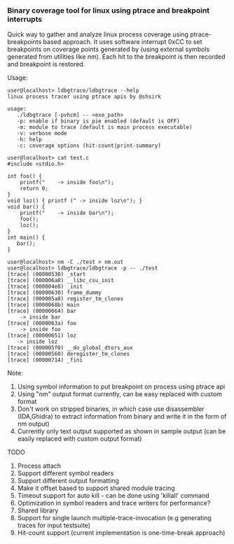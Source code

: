 ### Binary coverage tool for linux using ptrace and breakpoint interrupts 

Quick way to gather and analyze linux process coverage using ptrace-breakpoints based approach. It uses software interrupt 0xCC to set breakpoints on coverage points generated by (using external symbols generated from utilities like nm). Each hit to the breakpoint is then recorded and breakpoint is restored. 

Usage:

```
user@localhost> ldbgtrace/ldbgtrace --help
linux process tracer using ptrace apis by @shsirk

usage:
   ./ldbgtrace [-pvhcm] -- <exe_path>
   -p: enable if binary is pie enabled (default is OFF)
   -m: module to trace (default is main process executable)
   -v: verbose mode
   -h: help
   -c: coverage options (hit-count|print-summary)

user@localhost> cat test.c
#include <stdio.h>

int foo() {
	printf("	-> inside foo\n");
	return 0;
}
void loz() { printf (" -> inside loz\n"); }
void bar() {
	printf("	-> inside bar\n");
	foo();
	loz(); 
}
int main() {
   bar(); 
}

user@localhost> nm -C ./test > nm.out
user@localhost> ldbgtrace/ldbgtrace -p -- ./test
[trace] (00000530) _start
[trace] (000006a0) __libc_csu_init
[trace] (000004e8) _init
[trace] (00000630) frame_dummy
[trace] (000005a0) register_tm_clones
[trace] (0000068b) main
[trace] (00000664) bar
	-> inside bar
[trace] (0000063a) foo
	-> inside foo
[trace] (00000651) loz
   -> inside loz
[trace] (000005f0) __do_global_dtors_aux
[trace] (00000560) deregister_tm_clones
[trace] (00000714) _fini
```

Note:

1. Using symbol information to put breakpoint on process using ptrace api
2. Using "nm" output format currently, can be easy replaced with custom format
3. Don't work on stripped binaries, in which case use disassembler (IDA,Ghidra) to extract information from binary and write it in the form of nm output)
4. Currently only text output supported as shown in sample output (can be easily replaced with custom output format)

TODO

1. Process attach
2. Support different symbol readers
3. Support different output formatting
4. Make it offset based to support shared module tracing
5. Timeout support for auto kill - can be done using 'killall' command
6. Optimization in symbol readers and trace writers for performance?
7. Shared library
8. Support for single launch multiple-trace-invocation (e.g generating traces for input testsuite)
9. Hit-count support (current implementation is one-time-break approach)
